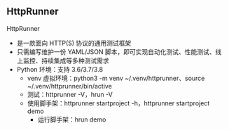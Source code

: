 ## HttpRunner

HttpRunner 
- 是一款面向 HTTP(S) 协议的通用测试框架
- 只需编写维护一份 YAML/JSON 脚本，即可实现自动化测试、性能测试、线上监控、持续集成等多种测试需求
- Python 环境：支持 3.6/3.7/3.8
    - venv 虚拟环境：python3 -m venv ~/.venv/httprunner、source ~/.venv/httprunner/bin/active
    - 测试：httprunner -V，hrun -V
    - 使用脚手架：httprunner startproject -h，httprunner startproject demo
        - 运行脚手架：hrun demo